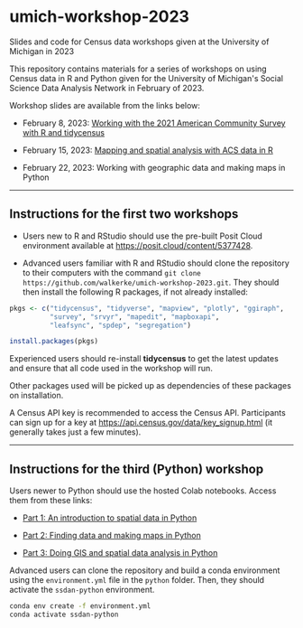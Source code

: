 # umich-workshop-2023

Slides and code for Census data workshops given at the University of Michigan in 2023

This repository contains materials for a series of workshops on using Census data in R and Python given for the University of Michigan's Social Science Data Analysis Network in February of 2023.  

Workshop slides are available from the links below:

* February 8, 2023: [Working with the 2021 American Community Survey with R and tidycensus](https://walker-data.com/umich-workshop-2023/acs-2021/#1)

* February 15, 2023: [Mapping and spatial analysis with ACS data in R](https://walker-data.com/umich-workshop-2023/spatial-data/#1)

* February 22, 2023: Working with geographic data and making maps in Python

---

## Instructions for the first two workshops

- Users new to R and RStudio should use the pre-built Posit Cloud environment available at https://posit.cloud/content/5377428.  

- Advanced users familiar with R and RStudio should clone the repository to their computers with the command `git clone https://github.com/walkerke/umich-workshop-2023.git`.  They should then install the following R packages, if not already installed:

```r
pkgs <- c("tidycensus", "tidyverse", "mapview", "plotly", "ggiraph", 
          "survey", "srvyr", "mapedit", "mapboxapi", 
          "leafsync", "spdep", "segregation")

install.packages(pkgs)
```

Experienced users should re-install __tidycensus__ to get the latest updates and ensure that all code used in the workshop will run.  

Other packages used will be picked up as dependencies of these packages on installation. 

A Census API key is recommended to access the Census API.  Participants can sign up for a key at https://api.census.gov/data/key_signup.html (it generally takes just a few minutes). 

---

## Instructions for the third (Python) workshop

Users newer to Python should use the hosted Colab notebooks. Access them from these links:

* [Part 1: An introduction to spatial data in Python](https://colab.research.google.com/drive/1IVQ1phTj2IlgYqIhz41jIepVe49fYnXR?usp=sharing)

* [Part 2: Finding data and making maps in Python](https://colab.research.google.com/drive/1lmXZwTFwSl5yZAfSRiOS8MNRDVz7eeci?usp=sharing)

* [Part 3: Doing GIS and spatial data analysis in Python](https://colab.research.google.com/drive/1DbGEqd0PqVXjQ_BEyooBkDKh5IRE7FeW?usp=sharing)

Advanced users can clone the repository and build a conda environment using the `environment.yml` file in the `python` folder.  Then, they should activate the `ssdan-python` environment.

```bash
conda env create -f environment.yml
conda activate ssdan-python
```


